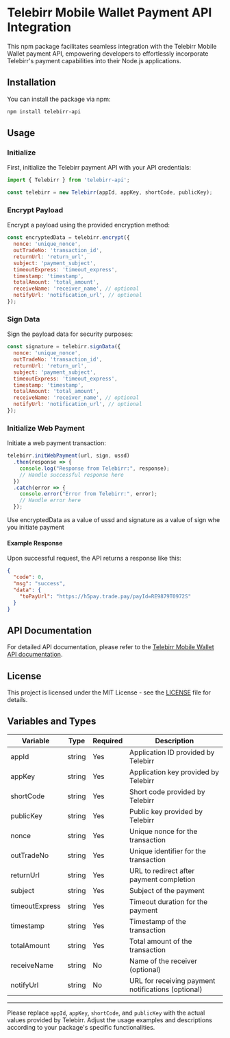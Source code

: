# Telebirr Mobile Wallet Payment API Integration

This npm package facilitates seamless integration with the Telebirr Mobile Wallet payment API, empowering developers to effortlessly incorporate Telebirr's payment capabilities into their Node.js applications.

## Installation

You can install the package via npm:

```bash
npm install telebirr-api
```

## Usage

### Initialize

First, initialize the Telebirr payment API with your API credentials:

```javascript
import { Telebirr } from 'telebirr-api';

const telebirr = new Telebirr(appId, appKey, shortCode, publicKey);
```

### Encrypt Payload

Encrypt a payload using the provided encryption method:

```javascript
const encryptedData = telebirr.encrypt({
  nonce: 'unique_nonce',
  outTradeNo: 'transaction_id',
  returnUrl: 'return_url',
  subject: 'payment_subject',
  timeoutExpress: 'timeout_express',
  timestamp: 'timestamp',
  totalAmount: 'total_amount',
  receiveName: 'receiver_name', // optional
  notifyUrl: 'notification_url', // optional
});
```

### Sign Data

Sign the payload data for security purposes:

```javascript
const signature = telebirr.signData({
  nonce: 'unique_nonce',
  outTradeNo: 'transaction_id',
  returnUrl: 'return_url',
  subject: 'payment_subject',
  timeoutExpress: 'timeout_express',
  timestamp: 'timestamp',
  totalAmount: 'total_amount',
  receiveName: 'receiver_name', // optional
  notifyUrl: 'notification_url', // optional
});
```

### Initialize Web Payment

Initiate a web payment transaction:

```javascript
telebirr.initWebPayment(url, sign, ussd)
  .then(response => {
    console.log("Response from Telebirr:", response);
    // Handle successful response here
  })
  .catch(error => {
    console.error("Error from Telebirr:", error);
    // Handle error here
  });
```

Use encryptedData as a value of ussd and signature as a value of sign whe you initiate payment

#### Example Response

Upon successful request, the API returns a response like this:

```json
{
  "code": 0,
  "msg": "success",
  "data": {
    "toPayUrl": "https://h5pay.trade.pay/payId=RE9879T0972S"
  }
}
```

## API Documentation

For detailed API documentation, please refer to the [Telebirr Mobile Wallet API documentation](https://telebirr.et/developer).

## License

This project is licensed under the MIT License - see the [LICENSE](LICENSE) file for details.

## Variables and Types

| Variable       | Type    | Required | Description                     |
|----------------|---------|----------|---------------------------------|
| appId          | string  | Yes      | Application ID provided by Telebirr |
| appKey         | string  | Yes      | Application key provided by Telebirr |
| shortCode      | string  | Yes      | Short code provided by Telebirr |
| publicKey      | string  | Yes      | Public key provided by Telebirr |
| nonce          | string  | Yes      | Unique nonce for the transaction |
| outTradeNo     | string  | Yes      | Unique identifier for the transaction |
| returnUrl      | string  | Yes      | URL to redirect after payment completion |
| subject        | string  | Yes      | Subject of the payment |
| timeoutExpress | string  | Yes      | Timeout duration for the payment |
| timestamp      | string  | Yes      | Timestamp of the transaction |
| totalAmount    | string  | Yes      | Total amount of the transaction |
| receiveName    | string  | No       | Name of the receiver (optional) |
| notifyUrl      | string  | No       | URL for receiving payment notifications (optional) |

---

Please replace `appId`, `appKey`, `shortCode`, and `publicKey` with the actual values provided by Telebirr. Adjust the usage examples and descriptions according to your package's specific functionalities.